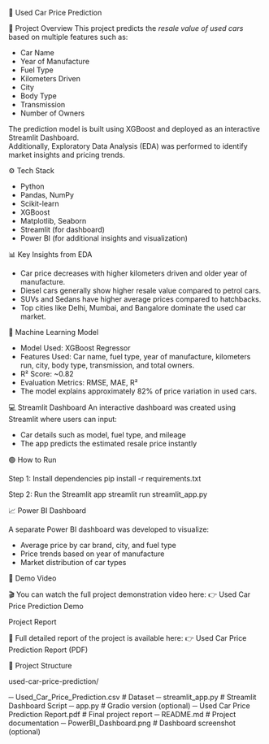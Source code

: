  
🚗 Used Car Price Prediction

📌 Project Overview
This project predicts the *resale value of used cars* based on multiple features such as:
- Car Name  
- Year of Manufacture  
- Fuel Type  
- Kilometers Driven  
- City  
- Body Type  
- Transmission  
- Number of Owners  

The prediction model is built using XGBoost and deployed as an interactive Streamlit Dashboard.  
Additionally, Exploratory Data Analysis (EDA) was performed to identify market insights and pricing trends.

⚙ Tech Stack
- Python
- Pandas, NumPy
- Scikit-learn
- XGBoost
- Matplotlib, Seaborn
- Streamlit (for dashboard)
- Power BI (for additional insights and visualization)


📊 Key Insights from EDA
- Car price decreases with higher kilometers driven and older year of manufacture.  
- Diesel cars generally show higher resale value compared to petrol cars.  
- SUVs and Sedans have higher average prices compared to hatchbacks.  
- Top cities like Delhi, Mumbai, and Bangalore dominate the used car market.  


🤖 Machine Learning Model
- Model Used: XGBoost Regressor  
- Features Used: Car name, fuel type, year of manufacture, kilometers run, city, body type, transmission, and total owners.  
- R² Score: ~0.82  
- Evaluation Metrics: RMSE, MAE, R²  
- The model explains approximately 82% of price variation in used cars.  


💻 Streamlit Dashboard
An interactive dashboard was created using Streamlit where users can input:
- Car details such as model, fuel type, and mileage  
- The app predicts the estimated resale price instantly  

🟢 How to Run

Step 1: Install dependencies
pip install -r requirements.txt

Step 2: Run the Streamlit app
streamlit run streamlit_app.py

📈 Power BI Dashboard

A separate Power BI dashboard was developed to visualize:

- Average price by car brand, city, and fuel type
- Price trends based on year of manufacture
- Market distribution of car types


🎥 Demo Video

🎬 You can watch the full project demonstration video here:
👉 Used Car Price Prediction Demo


Project Report

📄 Full detailed report of the project is available here:
👉 Used Car Price Prediction Report (PDF)


📂 Project Structure

used-car-price-prediction/

─ Used_Car_Price_Prediction.csv        # Dataset
─ streamlit_app.py                     # Streamlit Dashboard Script
─ app.py                               # Gradio version (optional)
─ Used Car Price Prediction Report.pdf # Final project report
─ README.md                            # Project documentation
─ PowerBI_Dashboard.png                # Dashboard screenshot (optional)
